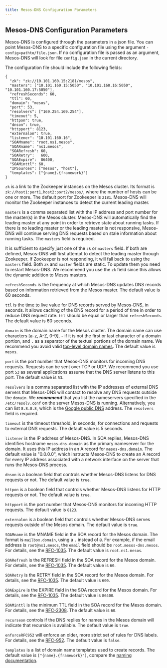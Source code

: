 ```yaml
---
title: Mesos-DNS Configuration Parameters
---
```


##  Mesos-DNS Configuration Parameters

Mesos-DNS is configured through the parameters in a json file. You can point Mesos-DNS to a specific configuration file using the argument `-config=pathto/file.json`. If no configuration file is passed as an argument, Mesos-DNS will look for file `config.json` in the current directory. 

The configuration file should include the following fields:

```
{
  "zk": "zk://10.101.160.15:2181/mesos",
  "masters": ["10.101.160.15:5050", "10.101.160.16:5050", "10.101.160.17:5050"],
  "refreshSeconds": 60,
  "ttl": 60,
  "domain": "mesos",
  "port": 53,
  "resolvers": ["169.254.169.254"],
  "timeout": 5, 
  "httpon": true,
  "dnson": true,
  "httpport": 8123,
  "externalon": true,
  "listener": "10.101.160.16",
  "SOAMname": "root.ns1.mesos",
  "SOARname": "ns1.mesos",
  "SOARefresh": 60,
  "SOARetry":   600,
  "SOAExpire":  86400,
  "SOAMinttl": 60,
  "IPSources": ["mesos", "host"],
  "templates": ["{name}.{framework}"]
}
```

`zk` is a link to the Zookeeper instances on the Mesos cluster. Its format is `zk://host1:port1,host2:port2/mesos/`, where the number of hosts can be one or more. The default port for Zookeeper is `2181`. Mesos-DNS will monitor the Zookeeper instances to detect the current leading master. 

`masters` is a comma separated list with the IP address and port number for the master(s) in the Mesos cluster. Mesos-DNS will automatically find the leading master at any point in order to retrieve state about running tasks. If there is no leading master or the leading master is not responsive, Mesos-DNS will continue serving DNS requests based on stale information about running tasks. The `masters` field is required. 

It is sufficient to specify just one of the `zk` or `masters` field. If both are defined, Mesos-DNS will first attempt to detect the leading master through Zookeeper. If Zookeeper is not responding, it will fall back to using the `masters` field. Both `zk` and `master` fields are static. To update them you need to restart Mesos-DNS. We recommend you use the `zk` field since this allows the dynamic addition to Mesos masters. 

`refreshSeconds` is the frequency at which Mesos-DNS updates DNS records based on information retrieved from the Mesos master. The default value is 60 seconds. 

`ttl` is the [time to live](http://en.wikipedia.org/wiki/Time_to_live#DNS_records) value for DNS records served by Mesos-DNS, in seconds. It allows caching of the DNS record for a period of time in order to reduce DNS request rate. `ttl` should be equal or larger than `refreshSeconds`. The default value is 60 seconds. 

`domain` is the domain name for the Mesos cluster. The domain name can use characters [a-z, A-Z, 0-9], `-` if it is not the first or last character of a domain portion, and `.` as a separator of the textual portions of the domain name. We recommend you avoid valid [top-level domain names](http://en.wikipedia.org/wiki/List_of_Internet_top-level_domains). The default value is `mesos`.

`port` is the port number that Mesos-DNS monitors for incoming DNS requests. Requests can be sent over TCP or UDP. We recommend you use port `53` as several applications assume that the DNS server listens to this port. The default value is `53`.

`resolvers` is a comma separated list with the IP addresses of external DNS servers that Mesos-DNS will contact to resolve any DNS requests outside the `domain`. We ***recommend*** that you list the nameservers specified in the `/etc/resolv.conf` on the server Mesos-DNS is running. Alternatively, you can list `8.8.8.8`, which is the [Google public DNS](https://developers.google.com/speed/public-dns/) address. The `resolvers` field is required. 
 
`timeout` is the timeout threshold, in seconds, for connections and requests to external DNS requests. The default value is 5 seconds. 

`listener` is the IP address of Mesos-DNS. In SOA replies, Mesos-DNS identifies hostname `mesos-dns.domain` as the primary nameserver for the domain. It uses this IP address in an A record for `mesos-dns.domain`. The default value is "0.0.0.0", which instructs Mesos-DNS to create an A record for every IP address associated with a network interface on the server that runs the Mesos-DNS process. 

`dnson` is a boolean field that controls whether Mesos-DNS listens for DNS requests or not. The default value is `true`. 

`httpon` is a boolean field that controls whether Mesos-DNS listens for HTTP requests or not. The default value is `true`. 

`httpport` is the port number that Mesos-DNS monitors for incoming HTTP requests. The default value is `8123`.

`externalon` is a boolean field that controls whether Mesos-DNS serves requests outside of the Mesos domain. The default value is `true`. 

`SOAMname` is the MNAME field in the SOA record for the Mesos domain. The format is `mailbox.domain`, using a `.` instead of `@`. For example, if the email address is `root@ns1.mesos`, the `email` field should be `root.mesos-dns.mesos`. For details, see the [RFC-1035](http://tools.ietf.org/html/rfc1035#page-18). The default value is `root.ns1.mesos`. 

`SOARefresh` is the REFRESH field in the SOA record for the Mesos domain. For details, see the [RFC-1035](http://tools.ietf.org/html/rfc1035#page-18). The default value is `60`.

`SOARetry` is the RETRY field in the SOA record for the Mesos domain. For details, see the [RFC-1035](http://tools.ietf.org/html/rfc1035#page-18). The default value is `600`.

`SOAExpire` is the EXPIRE field in the SOA record for the Mesos domain. For details, see the [RFC-1035](http://tools.ietf.org/html/rfc1035#page-18). The default value is `86400`.

`SOAMinttl` is the minimum TTL field in the SOA record for the Mesos domain. For details, see the [RFC-2308](https://tools.ietf.org/html/rfc2308). The default value is `60`.

`recurseon` controls if the DNS replies for names in the Mesos domain will indicate that recursion is available. The default value is `true`. 

`enforceRFC952` will enforce an older, more strict set of rules for DNS labels. For details, see the [RFC-952](https://tools.ietf.org/html/rfc952). The default value is `false`.

`templates` is a list of domain name templates used to create records. The default value is `["{name}.{framework}"]`, compare the [naming documentation](naming.md).
